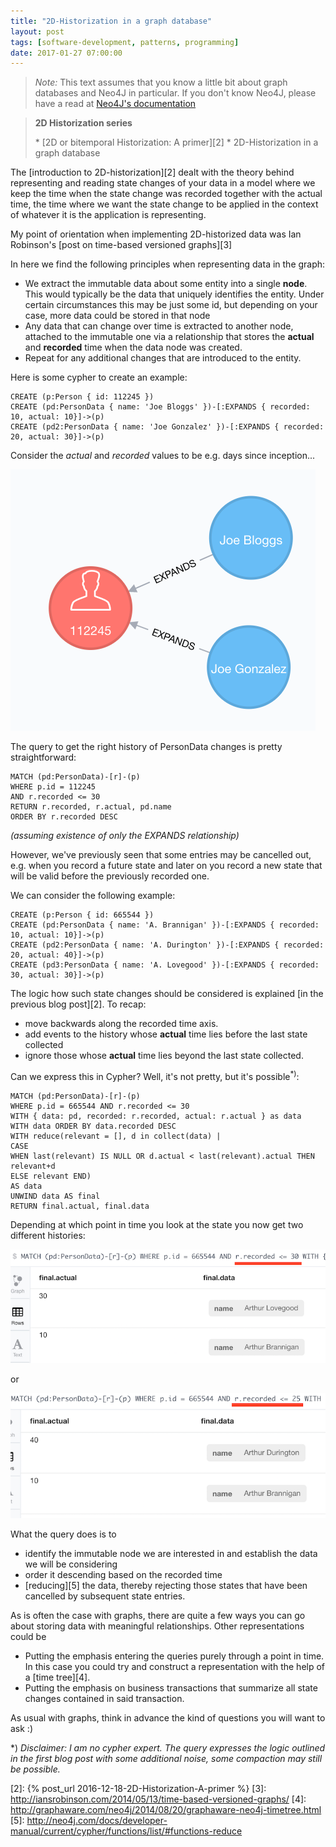 ```yaml
---
title: "2D-Historization in a graph database"
layout: post
tags: [software-development, patterns, programming]
date: 2017-01-27 07:00:00
---
```


> <em>Note:</em>
> This text assumes that you know a little bit about graph databases
> and Neo4J in particular. If you don't know Neo4J, please have a read
> at [Neo4J's documentation][1]

> <p><strong>2D Historization series</strong></p>
> * [2D or bitemporal Historization: A primer][2]
> * 2D-Historization in a graph database

The [introduction to 2D-historization][2] dealt with the theory behind representing
and reading state changes of your data in a model where we keep the time when
the state change was recorded together with the actual time, the time where we want
the state change to be applied in the context of whatever it is the application
is representing.

My point of orientation when implementing 2D-historized data was Ian Robinson's 
[post on time-based versioned graphs][3]

In here we find the following principles when representing data in the graph:

* We extract the immutable data about some entity into a single **node**. This
  would typically be the data that uniquely identifies the entity. Under certain
  circumstances this may be just some id, but depending on your case, more data
  could be stored in that node
* Any data that can change over time is extracted to another node, attached
  to the immutable one via a relationship that stores the **actual** and 
  **recorded** time when the data node was created.
* Repeat for any additional changes that are introduced to the entity.

Here is some cypher to create an example:

```cypher
CREATE (p:Person { id: 112245 })
CREATE (pd:PersonData { name: 'Joe Bloggs' })-[:EXPANDS { recorded: 10, actual: 10}]->(p)
CREATE (pd2:PersonData { name: 'Joe Gonzalez' })-[:EXPANDS { recorded: 20, actual: 30}]->(p)
```
Consider the _actual_ and _recorded_ values to be e.g. days since inception...

![](/public/assets/2DHistory3.png)

The query to get the right history of PersonData changes is pretty straightforward:

```
MATCH (pd:PersonData)-[r]-(p) 
WHERE p.id = 112245
AND r.recorded <= 30
RETURN r.recorded, r.actual, pd.name
ORDER BY r.recorded DESC
```
_(assuming existence of only the EXPANDS relationship)_

However, we've previously seen that some entries may be cancelled out,
e.g. when you record a future state and later on you record a new state
that will be valid before the previously recorded one.

We can consider the following example:

```
CREATE (p:Person { id: 665544 })
CREATE (pd:PersonData { name: 'A. Brannigan' })-[:EXPANDS { recorded: 10, actual: 10}]->(p)
CREATE (pd2:PersonData { name: 'A. Durington' })-[:EXPANDS { recorded: 20, actual: 40}]->(p)
CREATE (pd3:PersonData { name: 'A. Lovegood' })-[:EXPANDS { recorded: 30, actual: 30}]->(p)
```
The logic how such state changes should be considered is explained 
[in the previous blog post][2]. To recap:

* move backwards along the recorded time axis.
* add events to the history whose **actual** time lies before the last state
  collected
* ignore those whose **actual** time lies beyond the last state collected.

Can we express this in Cypher? 
Well, it's not pretty, but it's possible<sup>*)</sup>:

```
MATCH (pd:PersonData)-[r]-(p) 
WHERE p.id = 665544 AND r.recorded <= 30
WITH { data: pd, recorded: r.recorded, actual: r.actual } as data
WITH data ORDER BY data.recorded DESC
WITH reduce(relevant = [], d in collect(data) | 
CASE 
WHEN last(relevant) IS NULL OR d.actual < last(relevant).actual THEN relevant+d 
ELSE relevant END) 
AS data
UNWIND data AS final 
RETURN final.actual, final.data
```
Depending at which point in time you look at the state you now get two different
histories:

![](/public/assets/2DHistory4.png)

or

![](/public/assets/2DHistory5.png)

What the query does is to 

* identify the immutable node we are interested in and establish the data
  we will be considering
* order it descending based on the recorded time 
* [reducing][5] the data, thereby rejecting those states that have been
  cancelled by subsequent state entries.

As is often the case with graphs, there are quite a few ways you can go about storing data
with meaningful relationships. Other representations could be

* Putting the emphasis entering the queries purely through a point in time.
  In this case you could try and construct a representation with the help of
  a [time tree][4].
* Putting the emphasis on business transactions that summarize all
  state changes contained in said transaction.

As usual with graphs, think in advance the kind of questions 
you will want to ask :)


*) 
_Disclaimer: I am no cypher expert. The query expresses the logic outlined in the first blog post with some additional noise, some compaction may  still be possible._

[1]: https://neo4j.com/docs/developer-manual/current/introduction/
[2]: {% post_url 2016-12-18-2D-Historization-A-primer %}
[3]: http://iansrobinson.com/2014/05/13/time-based-versioned-graphs/
[4]: http://graphaware.com/neo4j/2014/08/20/graphaware-neo4j-timetree.html
[5]: http://neo4j.com/docs/developer-manual/current/cypher/functions/list/#functions-reduce